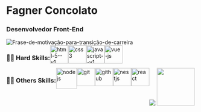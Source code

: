   # Fagner Concolato
  
  ### Desenvolvedor Front-End 
  <img alt="Frase-de-motivação-para-transição-de-carreira" src= "https://readme-typing-svg.herokuapp.com/?lines=Contruindo+uma+transição+de+carreira+através+da+tecnologia." >
  <div style="display:flex">
  <h3>👨‍💻 Hard Skills: </h3>
    
  <img width="48" height="48" src="https://img.icons8.com/color/48/html-5--v1.png" alt="html-5--v1"/>
  <img width="48" height="48" src="https://img.icons8.com/stickers/100/css3.png" alt="css3"/>
  <img width="48" height="48" src="https://img.icons8.com/color/48/javascript--v1.png" alt="javascript--v1"/>
  <img width="48" height="48" src="https://img.icons8.com/color/48/vue-js.png" alt="vue-js"/>


  </div>
 <div style="display:flex">  
  <h3>🧙‍♂️ Others Skills:</h3>
<div style="display:flex">  
  <img width="55" height="55" src="https://img.icons8.com/color/48/nodejs.png" alt="nodejs"/>
  <img width="48" height="48" src="https://img.icons8.com/color/48/git.png" alt="git"/>
  <img width="48" height="48" src="https://img.icons8.com/ios-filled/100/github.png" alt="github"/>
  <img width="48" height="48" src="https://img.icons8.com/color/48/nestjs.png" alt="nestjs"/>
  <img width="48" height="48" src="https://img.icons8.com/plasticine/100/react.png" alt="react"/>
   </div>
    
   
    
<div> 
  <a href = "mailto:fca.fisica@gmail"><img src="https://img.shields.io/badge/Gmail-D14836?style=for-the-badge&logo=gmail&logoColor=white" target="_blank"></a>
  <a href="https://www.linkedin.com/in/fagner-concolato-b2a560245"><img src="https://img.shields.io/badge/-LinkedIn-%230077B5?style=for-the-            badge&logo=linkedin&logoColor=white" width="100" target="_blank"></a>  
</div>
